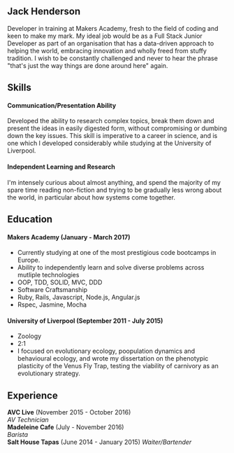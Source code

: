 ## Jack Henderson

Developer in training at Makers Academy, fresh to the field of coding and keen to make my mark. My ideal job would be as a Full Stack Junior Developer as part of an organisation that has a data-driven approach to helping the world, embracing innovation and wholly freed from stuffy tradition. I wish to be constantly challenged and never to hear the phrase "that's just the way things are done around here" again. 

## Skills

#### Communication/Presentation Ability

Developed the ability to research complex topics, break them down and present the ideas in easily digested form, without compromising or dumbing down the key issues. This skill is imperative to a career in science, and is one which I developed considerably while studying at the University of Liverpool. 

#### Independent Learning and Research
I'm intensely curious about almost anything, and spend the majority of my spare time reading non-fiction and trying to be gradually less wrong about the world, in particular about how systems come together.

## Education

#### Makers Academy (January - March 2017)
- Currently studying at one of the most prestigious code bootcamps in Europe. 
- Ability to independently learn and solve diverse problems across mutliple technologies
- OOP, TDD, SOLID, MVC, DDD
- Software Craftsmanship
- Ruby, Rails, Javascript, Node.js, Angular.js
- Rspec, Jasmine, Mocha

#### University of Liverpool (September 2011 - July 2015)

- Zoology
- 2:1
- I focused on evolutionary ecology, poopulation dynamics and behavioural ecology, and wrote my dissertation on the phenotypic plasticity of the Venus Fly Trap, testing the viability of carnivory as an evolutionary strategy.

## Experience

**AVC Live** (November 2015 - October 2016)    
*AV Technician*  
**Madeleine Cafe** (July - November 2016)   
*Barista*  
**Salt House Tapas** (June 2014 - January 2015)
*Waiter/Bartender*
